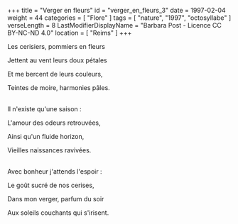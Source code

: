 +++
title = "Verger en fleurs"
id = "verger_en_fleurs_3"
date = 1997-02-04
weight = 44
categories = [ "Flore" ]
tags = [ "nature", "1997", "octosyllabe" ]
verseLength = 8
LastModifierDisplayName = "Barbara Post - Licence CC BY-NC-ND 4.0"
location = [ "Reims" ]
+++

Les cerisiers, pommiers en fleurs

Jettent au vent leurs doux pétales

Et me bercent de leurs couleurs,

Teintes de moire, harmonies pâles.

 \
Il n'existe qu'une saison :

L'amour des odeurs retrouvées,

Ainsi qu'un fluide horizon,

Vieilles naissances ravivées.

 \
Avec bonheur j'attends l'espoir :

Le goût sucré de nos cerises,

Dans mon verger, parfum du soir

Aux soleils couchants qui s'irisent.
